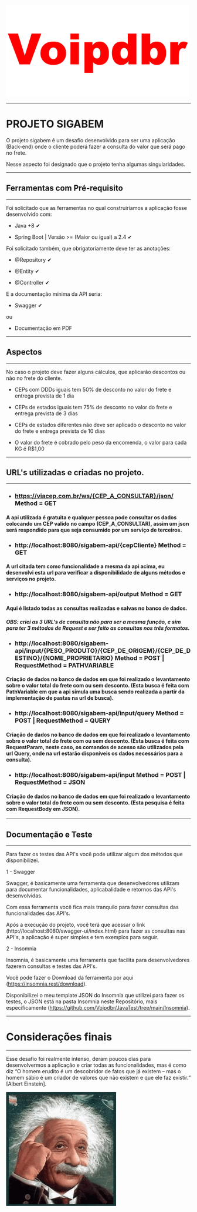 <img src="../images/voip.gif" width="500px"/>

---

# PROJETO SIGABEM

O projeto sigabem é um desafio desenvolvido para ser uma aplicação (Back-end) onde o cliente poderá fazer a consulta do valor que será pago no frete.

Nesse aspecto foi designado que o projeto tenha algumas singularidades.

---

## Ferramentas com Pré-requisito

---

Foi solicitado que as ferramentas no qual construiríamos a aplicação fosse desenvolvido com:

- Java +8 ✔

- Spring Boot | Versão >= (Maior ou igual) a 2.4 ✔

Foi solicitado também, que obrigatoriamente deve ter as anotações:

- @Repository ✔

- @Entity ✔

- @Controller ✔

E a documentação mínima da API seria:

- Swagger ✔

ou

- Documentação em PDF

---

## Aspectos

---

No caso o projeto deve fazer alguns cálculos, que aplicarão descontos ou não no frete do cliente.

- CEPs com DDDs iguais tem 50% de desconto no valor do frete e entrega prevista de 1 dia

- CEPs de estados iguais tem 75% de desconto no valor do frete e entrega prevista de 3 dias

- CEPs de estados diferentes não deve ser aplicado o desconto no valor do frete e entrega prevista de 10 dias

- O valor do frete é cobrado pelo peso da encomenda, o valor para cada KG é R$1,00

---

## URL's utilizadas e criadas no projeto.

---

- ### https://viacep.com.br/ws/{CEP_A_CONSULTAR}/json/ Method = GET

#### A api utilizada é gratuita e qualquer pessoa pode consultar os dados colocando um CEP valido no campo (CEP_A_CONSULTAR), assim um json será respondido para que seja consumido por um serviço de terceiros.

- ### http://localhost:8080/sigabem-api/{cepCliente} Method = GET

#### A url citada tem como funcionalidade a mesma da api acima, eu desenvolvi esta url para verificar a disponibilidade de alguns métodos e serviços no projeto.

- ### http://localhost:8080/sigabem-api/output Method = GET

#### Aqui é listado todas as consultas realizadas e salvas no banco de dados.

##### OBS: criei as 3 URL's de consulta não para ser a mesma função, e sim para ter 3 métodos de Request e ser feito as consultas nos três formatos. 

- ### http://localhost:8080/sigabem-api/input/{PESO_PRODUTO}/{CEP_DE_ORIGEM}/{CEP_DE_DESTINO}/{NOME_PROPRIETARIO} Method = POST | RequestMethod = PATHVARIABLE

#### Criação de dados no banco de dados em que foi realizado o levantamento sobre o valor total do frete com ou sem desconto. (Esta busca é feita com PathVariable em que a api simula uma busca sendo realizada a partir da implementação de pastas na url de busca).

- ### http://localhost:8080/sigabem-api/input/query Method = POST | RequestMethod = QUERY

#### Criação de dados no banco de dados em que foi realizado o levantamento sobre o valor total do frete com ou sem desconto. (Esta busca é feita com RequestParam, neste caso, os comandos de acesso são utilizados pela url Query, onde na url estarão disponíveis os dados necessários para a consulta).

- ###  http://localhost:8080/sigabem-api/input Method = POST | RequestMethod = JSON

#### Criação de dados no banco de dados em que foi realizado o levantamento sobre o valor total do frete com ou sem desconto. (Esta pesquisa é feita com RequestBody em JSON).

---

## Documentação e Teste

---

Para fazer os testes das API's você pode utilizar algum dos métodos que disponibilizei.

1 - Swagger

Swagger, é basicamente uma ferramenta que desenvolvedores utilizam para documentar funcionalidades, aplicabalidade e retornos das API's desenvolvidas.

Com essa ferramenta você fica mais tranquilo para fazer consultas das funcionalidades das API's.

Após a execução do projeto, você terá que acessar o link (http://localhost:8080/swagger-ui/index.html) para fazer as consultas nas API's, a aplicação é super simples e tem exemplos para seguir.

2 - Insomnia

Insomnia, é basicamente uma ferramenta que facilita para desenvolvedores fazerem consultas e testes das API's.

Você pode fazer o Download da ferramenta por aqui (https://insomnia.rest/download).

Disponibilizei o meu template JSON do Insomnia que utilizei para fazer os testes, o JSON está na pasta Insomnia neste Repositório, mais especificamente (https://github.com/Voipdbr/JavaTest/tree/main/Insomnia).

---

# Considerações finais

---

Esse desafio foi realmente intenso, deram poucos dias para desenvolvermos a aplicação e criar todas as funcionalidades, mas é como diz “O homem erudito é um descobridor de fatos que já existem – mas o homem sábio é um criador de valores que não existem e que ele faz existir.“ [Albert Einstein].

<img src="../images/albert.gif" width="300px"/>
